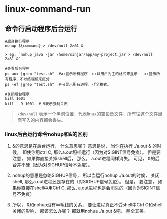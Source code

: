 # linux-command-run

## 命令行启动程序后台运行

```shell script
#后台执行程序
nohup ${command} > /dev/null 2>&1 &

> eg: `nohup java -jar /home/sinjar/app/my-project.jar > /dev/null 2>&1 &`

#查看后台程序
ps aux |grep "test.sh"  #a:显示所有程序  u:以用户为主的格式来显示   x:显示所有程序，不以终端机来区分
ps -ef |grep "test.sh"  #-e显示所有进程。-f全格式。

#关闭后台程序
kill 1001
kill  -9 1001  #-9表示强制关闭
```

> `/dev/null` 表示一个黑洞位置，代表linux的空设备文件，所有往这个文件里面写入的内容都会丢失。

### linux后台运行命令nohup和&的区别

1. &的意思是在后台运行， 什么意思呢？  意思是说， 当你在执行 ./a.out & 的时候， 即使你用ctrl C,  那么a.out照样运行（因为对SIGINT信号免疫）。 但是要注意， 如果你直接关掉shell后， 那么， a.out进程同样消失。 可见， &的后台并不硬（因为对SIGHUP信号不免疫）。

2. nohup的意思是忽略SIGHUP信号， 所以当运行nohup ./a.out的时候， 关闭shell, 那么a.out进程还是存在的（对SIGHUP信号免疫）。 但是， 要注意， 如果你直接在shell中用Ctrl C, 那么, a.out进程也是会消失的（因为对SIGINT信号不免疫）

3. 所以， &和nohup没有半毛钱的关系， 要让进程真正不受shell中Ctrl C和shell关闭的影响， 那该怎么办呢？ 那就用nohua ./a.out &吧， 两全其美。



